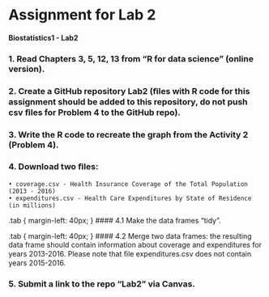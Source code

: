 # Assignment for Lab 2
#### Biostatistics1 - Lab2



### 1. Read Chapters 3, 5, 12, 13 from “R for data science” (online version).

### 2. Create a GitHub repository Lab2 (ﬁles with R code for this assignment should be added to this repository, do not push csv ﬁles for Problem 4 to the GitHub repo).

### 3. Write the R code to recreate the graph from the Activity 2 (Problem 4).

### 4. Download two ﬁles:
    • coverage.csv - Health Insurance Coverage of the Total Population (2013 - 2016)
    • expenditures.csv - Health Care Expenditures by State of Residence (in millions)

.tab { margin-left: 40px; } #### 4.1 Make the data frames “tidy”.

.tab { margin-left: 40px; } #### 4.2 Merge two data frames: the resulting data frame should contain information about coverage and expenditures for years 2013-2016. Please note that ﬁle expenditures.csv does not contain years 2015-2016.

### 5. Submit a link to the repo “Lab2” via Canvas.
